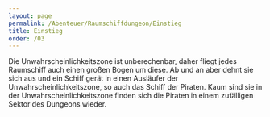 ```yaml
---
layout: page
permalink: /Abenteuer/Raumschiffdungeon/Einstieg
title: Einstieg
order: /03
---
```


Die Unwahrscheinlichkeitszone ist unberechenbar, daher fliegt jedes Raumschiff auch einen großen Bogen um diese. Ab und an aber dehnt sie sich aus und ein Schiff gerät in einen Ausläufer der Unwahrscheinlichkeitszone, so auch das Schiff der Piraten. Kaum sind sie in der Unwahrscheinlichkeitszone finden sich die Piraten in einem zufälligen Sektor des Dungeons wieder.
